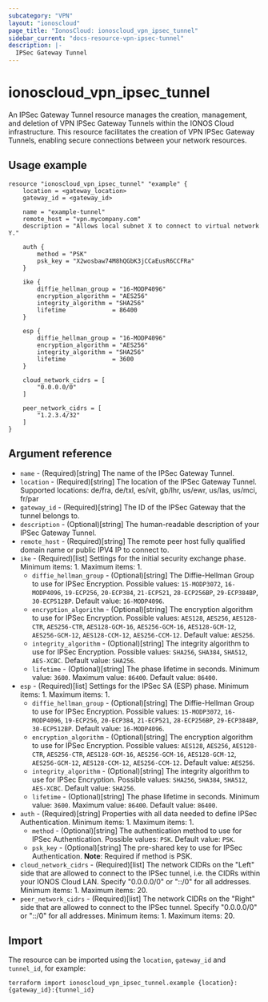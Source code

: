 ```yaml
---
subcategory: "VPN"
layout: "ionoscloud"
page_title: "IonosCloud: ionoscloud_vpn_ipsec_tunnel"
sidebar_current: "docs-resource-vpn-ipsec-tunnel"
description: |-
  IPSec Gateway Tunnel
---
```


# ionoscloud_vpn_ipsec_tunnel

An IPSec Gateway Tunnel resource manages the creation, management, and deletion of VPN IPSec Gateway Tunnels within the
IONOS Cloud infrastructure. This resource facilitates the creation of VPN IPSec Gateway Tunnels, enabling secure
connections between your network resources.

## Usage example

```hcl
resource "ionoscloud_vpn_ipsec_tunnel" "example" {
    location = <gateway_location>
    gateway_id = <gateway_id>
    
    name = "example-tunnel"
    remote_host = "vpn.mycompany.com"
    description = "Allows local subnet X to connect to virtual network Y."
    
    auth {
        method = "PSK"
        psk_key = "X2wosbaw74M8hQGbK3jCCaEusR6CCFRa"
    }
    
    ike {
        diffie_hellman_group = "16-MODP4096"
        encryption_algorithm = "AES256"
        integrity_algorithm = "SHA256"
        lifetime             = 86400
    }
    
    esp {
        diffie_hellman_group = "16-MODP4096"
        encryption_algorithm = "AES256"
        integrity_algorithm = "SHA256"
        lifetime             = 3600
    }
    
    cloud_network_cidrs = [
        "0.0.0.0/0"
    ]
    
    peer_network_cidrs = [
        "1.2.3.4/32"
    ]
}
```

## Argument reference

* `name` - (Required)[string] The name of the IPSec Gateway Tunnel.
* `location` - (Required)[string] The location of the IPSec Gateway Tunnel. Supported locations: de/fra, de/txl, es/vit,
  gb/lhr, us/ewr, us/las, us/mci, fr/par
* `gateway_id` - (Required)[string] The ID of the IPSec Gateway that the tunnel belongs to.
* `description` - (Optional)[string] The human-readable description of your IPSec Gateway Tunnel.
* `remote_host` - (Required)[string] The remote peer host fully qualified domain name or public IPV4 IP to connect to.
* `ike` - (Required)[list] Settings for the initial security exchange phase. Minimum items: 1. Maximum items: 1.
    * `diffie_hellman_group` - (Optional)[string] The Diffie-Hellman Group to use for IPSec Encryption. Possible
      values: `15-MODP3072`, `16-MODP4096`, `19-ECP256`, `20-ECP384`, `21-ECP521`, `28-ECP256BP`, `29-ECP384BP`, `30-ECP512BP`.
      Default value: `16-MODP4096`.
    * `encryption_algorithm` - (Optional)[string] The encryption algorithm to use for IPSec Encryption. Possible
      values: `AES128`, `AES256`, `AES128-CTR`, `AES256-CTR`, `AES128-GCM-16`, `AES256-GCM-16`, `AES128-GCM-12`, `AES256-GCM-12`, `AES128-CCM-12`,
      `AES256-CCM-12`. Default value: `AES256`.
    * `integrity_algorithm` - (Optional)[string] The integrity algorithm to use for IPSec Encryption. Possible
      values: `SHA256`, `SHA384`, `SHA512`, `AES-XCBC`. Default value: `SHA256`.
    * `lifetime` - (Optional)[string] The phase lifetime in seconds. Minimum value: `3600`. Maximum value: `86400`.
      Default value: `86400`.
* `esp` - (Required)[list] Settings for the IPSec SA (ESP) phase. Minimum items: 1. Maximum items: 1.
    * `diffie_hellman_group` - (Optional)[string] The Diffie-Hellman Group to use for IPSec Encryption. Possible
      values: `15-MODP3072`, `16-MODP4096`, `19-ECP256`, `20-ECP384`, `21-ECP521`, `28-ECP256BP`, `29-ECP384BP`, `30-ECP512BP`.
      Default value: `16-MODP4096`.
    * `encryption_algorithm` - (Optional)[string] The encryption algorithm to use for IPSec Encryption. Possible
      values: `AES128`, `AES256`, `AES128-CTR`, `AES256-CTR`, `AES128-GCM-16`, `AES256-GCM-16`, `AES128-GCM-12`, `AES256-GCM-12`, `AES128-CCM-12`,
      `AES256-CCM-12`. Default value: `AES256`.
    * `integrity_algorithm` - (Optional)[string] The integrity algorithm to use for IPSec Encryption. Possible
      values: `SHA256`, `SHA384`, `SHA512`, `AES-XCBC`. Default value: `SHA256`.
    * `lifetime` - (Optional)[string] The phase lifetime in seconds. Minimum value: `3600`. Maximum value: `86400`.
      Default value: `86400`.
* `auth` - (Required)[string] Properties with all data needed to define IPSec Authentication. Minimum items: 1. Maximum
  items: 1.
    * `method` - (Optional)[string] The authentication method to use for IPSec Authentication. Possible values: `PSK`.
      Default value: `PSK`.
    * `psk_key` - (Optional)[string] The pre-shared key to use for IPSec Authentication. **Note**: Required if method is
      PSK.
* `cloud_network_cidrs` - (Required)[list] The network CIDRs on the "Left" side that are allowed to connect to the IPSec
  tunnel, i.e. the CIDRs within your IONOS Cloud LAN. Specify "0.0.0.0/0" or "::/0" for all addresses. Minimum items: 1.
  Maximum items: 20.
* `peer_network_cidrs` - (Required)[list] The network CIDRs on the "Right" side that are allowed to connect to the IPSec
  tunnel. Specify "0.0.0.0/0" or "::/0" for all addresses. Minimum items: 1. Maximum items: 20.

## Import

The resource can be imported using the `location`, `gateway_id` and `tunnel_id`, for example:

```
terraform import ionoscloud_vpn_ipsec_tunnel.example {location}:{gateway_id}:{tunnel_id}
```
